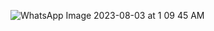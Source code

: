 ![WhatsApp Image 2023-08-03 at 1 09 45 AM](https://github.com/inversepolarity/.github/assets/5298624/33256412-ebc5-4376-ba59-1f5c6cf5120f)
